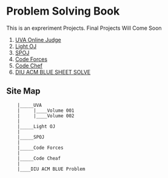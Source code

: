 # Problem Solving Book

This is an expreriment Projects. Final Projects Will Come Soon

1. [UVA Online Judge](src/uva)
2. [Light OJ](src/lightoj)
3. [SPOJ](src/spoj)
4. [Code Forces](src/cf)
5. [Code Chef](src/cc)
6. [DIU ACM BLUE SHEET SOLVE](src/blue)


## Site Map
```
    |_____UVA
    |     |____Volume 001
    |     |____Volume 002
    |
    |_____Light OJ
    |
    |_____SPOJ
    |
    |_____Code Forces
    |
    |_____Code Cheaf
    |
    |____DIU ACM BLUE Problem

```
